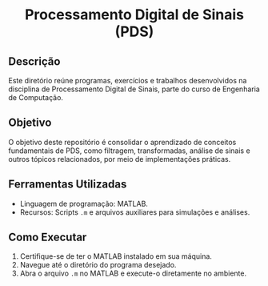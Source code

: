 <h1 align="center">Processamento Digital de Sinais (PDS)</h1>

## Descrição
Este diretório reúne programas, exercícios e trabalhos desenvolvidos na disciplina de Processamento Digital de Sinais, parte do curso de Engenharia de Computação.

## Objetivo
O objetivo deste repositório é consolidar o aprendizado de conceitos fundamentais de PDS, como filtragem, transformadas, análise de sinais e outros tópicos relacionados, por meio de implementações práticas.

## Ferramentas Utilizadas
- Linguagem de programação: MATLAB.
- Recursos: Scripts `.m` e arquivos auxiliares para simulações e análises.

## Como Executar
1. Certifique-se de ter o MATLAB instalado em sua máquina.
2. Navegue até o diretório do programa desejado.
3. Abra o arquivo `.m` no MATLAB e execute-o diretamente no ambiente.

